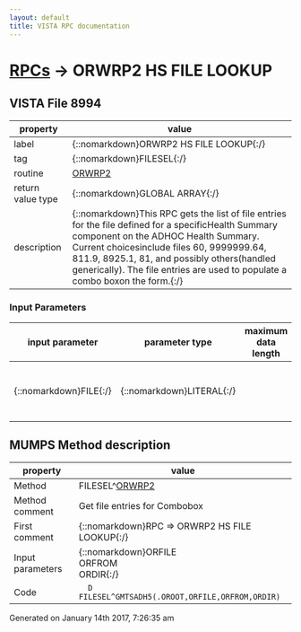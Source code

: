 ```yaml
---
layout: default
title: VISTA RPC documentation
---
```




# [RPCs](TableOfContent.md) &#8594; ORWRP2 HS FILE LOOKUP 


 ## VISTA File 8994
 property | value 
--- | --- 
 label | {::nomarkdown}ORWRP2 HS FILE LOOKUP{:/}
 tag | {::nomarkdown}FILESEL{:/}
 routine | [ORWRP2](http://code.osehra.org/dox/Routine_ORWRP2_source.html)
 return value type | {::nomarkdown}GLOBAL ARRAY{:/}
 description | {::nomarkdown}This RPC gets the list of file entries for the file defined for a specificHealth Summary component on the ADHOC Health Summary.  Current choicesinclude files 60, 9999999.64, 811.9, 8925.1, 81, and possibly others(handled generically).  The file entries are used to populate a combo boxon the form.{:/}

### Input Parameters

| input parameter | parameter type | maximum data length | required | description | 
| --- | --- | --- | --- | --- | 
| {::nomarkdown}FILE{:/} | {::nomarkdown}LITERAL{:/} |  | {::nomarkdown}true{:/} | {::nomarkdown}This is the file number for the entries to be used to populate the combobox.{:/} | 


## MUMPS Method description

 property | value 
 --- | --- 
 Method | FILESEL^[ORWRP2](http://code.osehra.org/dox/Routine_ORWRP2_source.html)
 Method comment | Get file entries for Combobox
 First comment | {::nomarkdown}RPC => ORWRP2 HS FILE LOOKUP{:/}
 Input parameters | {::nomarkdown}ORFILE<br/>ORFROM<br/>ORDIR{:/}
 Code | ```  D FILESEL^GMTSADH5(.OROOT,ORFILE,ORFROM,ORDIR)```




 Generated on January 14th 2017, 7:26:35 am